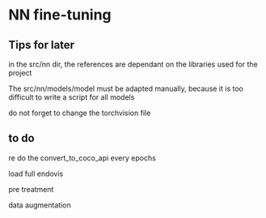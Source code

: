 # NN fine-tuning


## Tips for later

in the src/nn dir, the references are dependant on the libraries used for the project  

The src/nn/models/model must be adapted manually, because it is too difficult to write a script for all models

do not forget to change the torchvision file

## to do

re do the convert_to_coco_api every epochs

load full endovis

pre treatment

data augmentation

